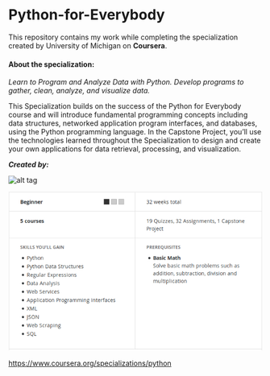 # Python-for-Everybody
This repository contains my work while completing the specialization created by University of Michigan on **Coursera**.

#### About the specialization: ####
_Learn to Program and Analyze Data with Python. Develop programs to gather, clean, analyze, and visualize data._

This Specialization builds on the success of the Python for Everybody course and will introduce fundamental programming concepts including data structures, networked application program interfaces, and databases, using the Python programming language. In the Capstone Project, you’ll use the technologies learned throughout the Specialization to design and create your own applications for data retrieval, processing, and visualization.

***Created by:***

![alt tag](https://github.com/partoftheorigin/Applied-Data-Science-with-Python/blob/master/UniversityofMichiganLogo.png)

![alt tag](https://github.com/partoftheorigin/Python-for-Everybody/blob/master/coursedetails.jpg)

https://www.coursera.org/specializations/python
